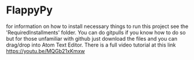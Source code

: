 # FlappyPy
for information on how to install necessary things to run this project see the 'RequiredInstallments' folder.  You can do gitpulls if you know how to do so but for those unfamiliar with github just download the files and you can drag/drop into Atom Text Editor.  There is a full video tutorial at this link https://youtu.be/MQGb21xKmxw
